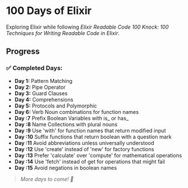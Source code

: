 # 100 Days of Elixir

Exploring Elixir while following *Elixir Readable Code 100 Knock: 100 Techniques for Writing Readable Code in Elixir*.

## Progress

### ✅ Completed Days:
- **Day 1:** Pattern Matching  
- **Day 2:** Pipe Operator  
- **Day 3:** Guard Clauses  
- **Day 4:** Comprehensions  
- **Day 5:** Protocols and Polymorphic  
- **Day 6:** Verb Noun combinations for function names  
- **Day :7** Prefix Boolean Variables with is_ or has_
- **Day :8** Name Collections with plural nouns
- **Day :9** Use 'with' for function names that return modified input
- **Day :10** Suffix functions that return boolean with a question mark
- **Day :11** Avoid abbreviations unless universally understood
- **Day :12** Use 'create' instead of 'new' for factory functions
- **Day :13** Prefer 'calculate' over 'compute' for mathematical operations
- **Day :14** Use 'fetch' instead of get for operations that might fail
- **Day :15** Avoid negations in boolean names






> *More days to come! 🚀*
